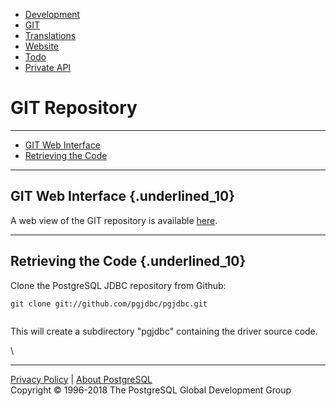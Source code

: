 -   [Development](development.html)
-   [GIT](git.html)
-   [Translations](translations.html)
-   [Website](website.html)
-   [Todo](todo.html)
-   [Private API](privateapi/index.html)

GIT Repository
==============

* * * * *

-   [GIT Web Interface](#webgit)
-   [Retrieving the Code](#newretrieve)

* * * * *

GIT Web Interface {.underlined_10}
-----------------

A web view of the GIT repository is available
[here](https://github.com/pgjdbc/pgjdbc).

* * * * *

Retrieving the Code {.underlined_10}
-------------------

Clone the PostgreSQL JDBC repository from Github:

``` {style="font-family: serif;"}
git clone git://github.com/pgjdbc/pgjdbc.git
                        
```

This will create a subdirectory "pgjdbc" containing the driver source
code.

\

* * * * *

[Privacy Policy](https://www.postgresql.org/about/privacypolicy) |
[About PostgreSQL](https://www.postgresql.org/about/)\
 Copyright © 1996-2018 The PostgreSQL Global Development Group
